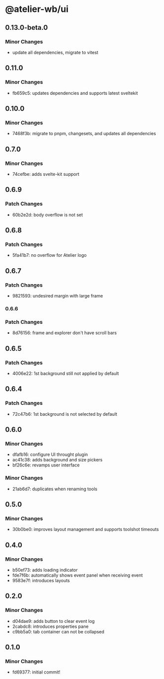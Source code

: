 # @atelier-wb/ui

## 0.13.0-beta.0

### Minor Changes

- update all dependencies, migrate to vitest

## 0.11.0

### Minor Changes

- fb659c5: updates dependencies and supports latest sveltekit

## 0.10.0

### Minor Changes

- 7468f3b: migrate to pnpm, changesets, and updates all dependencies

## 0.7.0

### Minor Changes

- 74cefbe: adds svelte-kit support

## 0.6.9

### Patch Changes

- 60b2e2d: body overflow is not set

## 0.6.8

### Patch Changes

- 5fa41b7: no overflow for Atelier logo

## 0.6.7

### Patch Changes

- 9821593: undesired margin with large frame

### 0.6.6

### Patch Changes

- 8d76156: frame and explorer don't have scroll bars

## 0.6.5

### Patch Changes

- 4006e22: 1st background still not applied by default

## 0.6.4

### Patch Changes

- 72c47b6: 1st background is not selected by default

## 0.6.0

### Minor Changes

- dfafb16: configure UI throught plugin
- ac41c38: adds background and size pickers
- bf26c6e: revamps user interface

### Minor Changes

- 21ab6d7: duplicates when renaming tools

## 0.5.0

### Minor Changes

- 30b0be0: improves layout management and supports toolshot timeouts

## 0.4.0

### Minor Changes

- b50ef73: adds loading indicator
- fde7f6b: automatically shows event panel when receiving event
- 9583e7f: introduces layouts

## 0.2.0

### Minor Changes

- d04dae9: adds button to clear event log
- 2cabdc8: introduces properties pane
- c9bb5a0: tab container can not be collapsed

## 0.1.0

### Minor Changes

- fd69377: initial commit!
